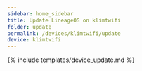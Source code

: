 ```yaml
---
sidebar: home_sidebar
title: Update LineageOS on klimtwifi
folder: update
permalink: /devices/klimtwifi/update
device: klimtwifi
---
```

{% include templates/device_update.md %}
